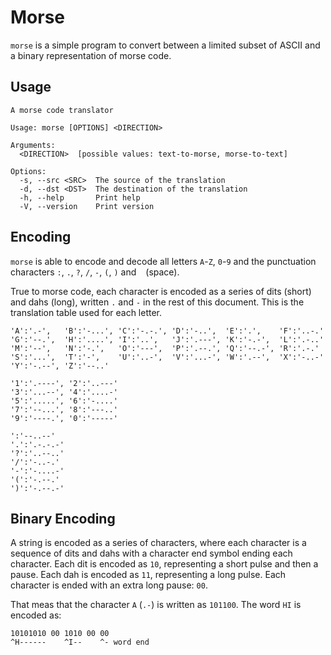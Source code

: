 # Morse

`morse` is a simple program to convert between a limited subset of ASCII and a binary
representation of morse code.


## Usage

```
A morse code translator

Usage: morse [OPTIONS] <DIRECTION>

Arguments:
  <DIRECTION>  [possible values: text-to-morse, morse-to-text]

Options:
  -s, --src <SRC>  The source of the translation
  -d, --dst <DST>  The destination of the translation
  -h, --help       Print help
  -V, --version    Print version
```

## Encoding

`morse` is able to encode and decode all letters `A`-`Z`, `0`-`9` and the punctuation
characters `:`, `.`, `?`, `/`, `-`, `(`, `)` and ` ` (space).

True to morse code, each character is encoded as a series of dits (short) and dahs (long),
written `.` and `-` in the rest of this document. This is the translation table used for
each letter.

```
'A':'.-',   'B':'-...', 'C':'-.-.', 'D':'-..',  'E':'.',    'F':'..-.'
'G':'--.',  'H':'....', 'I':'..',   'J':'.---', 'K':'-.-',  'L':'.-..'
'M':'--',   'N':'-.',   'O':'---',  'P':'.--.', 'Q':'--.-', 'R':'.-.'
'S':'...',  'T':'-',    'U':'..-',  'V':'...-', 'W':'.--',  'X':'-..-'
'Y':'-.--', 'Z':'--..'

'1':'.----', '2':'..---'
'3':'...--', '4':'....-'
'5':'.....', '6':'-....'
'7':'--...', '8':'---..'
'9':'----.', '0':'-----'

':'--..--'
'.':'.-.-.-'
'?':'..--..'
'/':'-..-.'
'-':'-....-'
'(':'-.--.'
')':'-.--.-'
```

## Binary Encoding

A string is encoded as a series of characters, where each character is a sequence of dits
and dahs with a character end symbol ending each character. Each dit is encoded as `10`,
representing a short pulse and then a pause. Each dah is encoded as `11`, representing a
long pulse. Each character is ended with an extra long pause: `00`.

That meas that the character `A` (`.-`) is written as `101100`. The word `HI` is encoded as:

```
10101010 00 1010 00 00
^H------    ^I--    ^- word end
```
